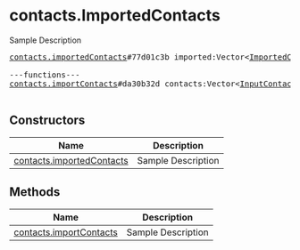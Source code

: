 # contacts.ImportedContacts

Sample Description

<pre>
<a href="../constructor/contacts.importedContacts.md">contacts.importedContacts</a>#77d01c3b imported:Vector&lt;<a href="../type/ImportedContact.md">ImportedContact</a>&gt; popular_invites:Vector&lt;<a href="../type/PopularContact.md">PopularContact</a>&gt; retry_contacts:Vector&lt;<a href="../type/long.md">long</a>&gt; users:Vector&lt;<a href="../type/User.md">User</a>&gt; = <a href="../type/contacts.ImportedContacts.md">contacts.ImportedContacts</a>;

---functions---
<a href="../method/contacts.importContacts.md">contacts.importContacts</a>#da30b32d contacts:Vector&lt;<a href="../type/InputContact.md">InputContact</a>&gt; replace:<a href="../type/Bool.md">Bool</a> = <a href="../type/contacts.ImportedContacts.md">contacts.ImportedContacts</a>;

</pre>

## Constructors

| Name | Description |
|------|-------------|
| [contacts.importedContacts](../constructor/contacts.importedContacts.md) | Sample Description |

## Methods

| Name | Description |
|------|-------------|
| [contacts.importContacts](../method/contacts.importContacts.md) | Sample Description |
